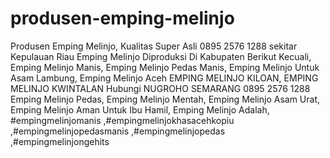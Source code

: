 # produsen-emping-melinjo
Produsen Emping Melinjo, Kualitas Super Asli 0895 2576 1288 sekitar Kepulauan Riau   Emping Melinjo Diproduksi Di Kabupaten Berikut Kecuali, Emping Melinjo Manis, Emping Melinjo Pedas Manis, Emping Melinjo Untuk Asam Lambung, Emping Melinjo Aceh  EMPING MELINJO KILOAN, EMPING MELINJO KWINTALAN Hubungi  NUGROHO  SEMARANG 0895 2576 1288  Emping Melinjo Pedas, Emping Melinjo Mentah, Emping Melinjo Asam Urat, Emping Melinjo Aman Untuk Ibu Hamil, Emping Melinjo Adalah,  #empingmelinjomanis ,#empingmelinjokhasacehkopiu ,#empingmelinjopedasmanis ,#empingmelinjopedas ,#empingmelinjongehits
